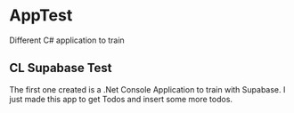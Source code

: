 # AppTest
Different C# application to train

## CL Supabase Test
The first one created is a .Net Console Application to train with Supabase.
I just made this app to get Todos and insert some more todos.

